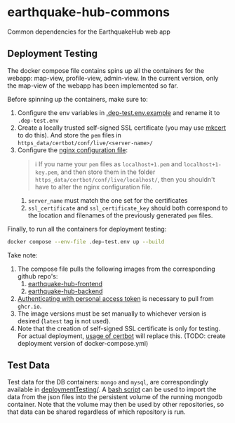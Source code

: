 # earthquake-hub-commons
Common dependencies for the EarthquakeHub web app

## Deployment Testing
The docker compose file contains spins up all the containers for the webapp: map-view, profile-view, admin-view. In the current version, only the map-view of the webapp has been implemented so far. 

Before spinning up the containers, make sure to:
1. Configure the env variables in [.dep-test.env.example](.dep-test.env.example) and rename it to `.dep-test.env`
2. Create a locally trusted self-signed SSL certificate (you may use [mkcert](https://www.howtoforge.com/how-to-create-locally-trusted-ssl-certificates-with-mkcert-on-ubuntu/) to do this). And store the `pem` files in `https_data/certbot/conf/live/<server-name>/` 
3. Configure the [nginx configuration file](https_data/nginx.dep-test.d/nginx.dep-test.conf):
    > ℹ️  If you name your `pem` files as `localhost+1.pem` and `localhost+1-key.pem`, and then store them in the folder `https_data/certbot/conf/live/localhost/`, then you shouldn't have to alter the nginx configuration file.
    1. `server_name` must match the one set for the certificates
    2. `ssl_certificate` and `ssl_certificate_key` should both correspond to the location and filenames of the previously generated `pem` files.

Finally, to run all the containers for deployment testing:
```bash
docker compose --env-file .dep-test.env up --build
```

Take note:
1. The compose file pulls the following images from the corresponding github repo's:
    1. [earthquake-hub-frontend](https://github.com/prokorpio/earthquake-hub-frontend/pkgs/container/earthquake-hub-frontend)
    2. [earthquake-hub-backend](https://github.com/prokorpio/earthquake-hub-backend/pkgs/container/earthquake-hub-backend)
2. [Authenticating with personal access token](https://docs.github.com/en/packages/working-with-a-github-packages-registry/working-with-the-container-registry#authenticating-with-a-personal-access-token-classic) is necessary to pull from `ghcr.io`.
3. The image versions must be set manually to whichever version is desired (`latest` tag is not used).
4. Note that the creation of self-signed SSL certificate is only for testing. For actual deployment, [usage of certbot](https://mindsers.blog/post/https-using-nginx-certbot-docker/) will replace this. (TODO: create deployment version of docker-compose.yml)

## Test Data
Test data for the DB containers: `mongo` and `mysql`, are correspondingly available in [deploymentTesting/](deploymentTesting/). A [bash script](deploymentTesting/mongodb/import_data.sh) can be used to import the data from the json files into the persistent volume of the running mongodb container. Note that the volume may then be used by other repositories, so that data can be shared regardless of which repository is run.  
